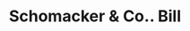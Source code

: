 ---
doi: 10.7916/D8NG62S5
date_other: '1860'
date_other_textual: 1860-1869
form: printed ephemera
genre:
- Invoices
name:
- Schomacker & Co.
object_in_context_url: https://biggert.cul.columbia.edu/items/view/ave_biggert_01445
subject_hierarchical_geographic:
- Philadelphia, Pennsylvania, United States
subject_name:
- Schomacker & Co.
title: Schomacker & Co.. Bill
sort_title: Schomacker & Co.. Bill
call_number: ave_biggert_01445
coordinates:
- 40.00944444444445,-75.13333333333334
pid: ave_biggert_01445
identifiers: ave_biggert_01445
thumbnail: https://derivativo-1.library.columbia.edu/iiif/2/ldpd:344663/full/!256,256/0/native.jpg
permalink: /biggert/ave_biggert_01445/
layout: iiif-image-page
---